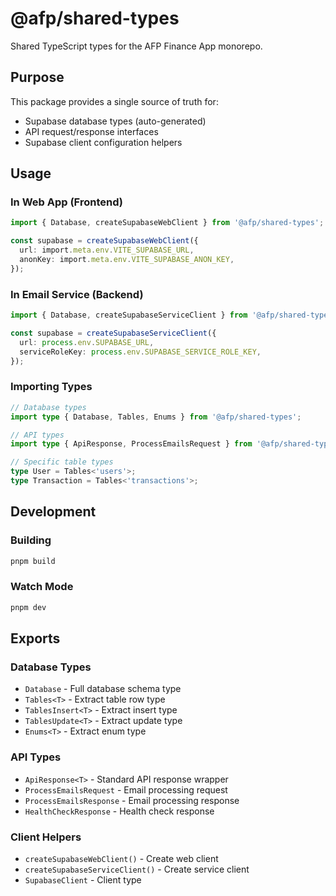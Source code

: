# @afp/shared-types

Shared TypeScript types for the AFP Finance App monorepo.

## Purpose

This package provides a single source of truth for:
- Supabase database types (auto-generated)
- API request/response interfaces
- Supabase client configuration helpers

## Usage

### In Web App (Frontend)

```typescript
import { Database, createSupabaseWebClient } from '@afp/shared-types';

const supabase = createSupabaseWebClient({
  url: import.meta.env.VITE_SUPABASE_URL,
  anonKey: import.meta.env.VITE_SUPABASE_ANON_KEY,
});
```

### In Email Service (Backend)

```typescript
import { Database, createSupabaseServiceClient } from '@afp/shared-types';

const supabase = createSupabaseServiceClient({
  url: process.env.SUPABASE_URL,
  serviceRoleKey: process.env.SUPABASE_SERVICE_ROLE_KEY,
});
```

### Importing Types

```typescript
// Database types
import type { Database, Tables, Enums } from '@afp/shared-types';

// API types
import type { ApiResponse, ProcessEmailsRequest } from '@afp/shared-types';

// Specific table types
type User = Tables<'users'>;
type Transaction = Tables<'transactions'>;
```

## Development

### Building

```bash
pnpm build
```

### Watch Mode

```bash
pnpm dev
```

## Exports

### Database Types
- `Database` - Full database schema type
- `Tables<T>` - Extract table row type
- `TablesInsert<T>` - Extract insert type
- `TablesUpdate<T>` - Extract update type
- `Enums<T>` - Extract enum type

### API Types
- `ApiResponse<T>` - Standard API response wrapper
- `ProcessEmailsRequest` - Email processing request
- `ProcessEmailsResponse` - Email processing response
- `HealthCheckResponse` - Health check response

### Client Helpers
- `createSupabaseWebClient()` - Create web client
- `createSupabaseServiceClient()` - Create service client
- `SupabaseClient` - Client type
